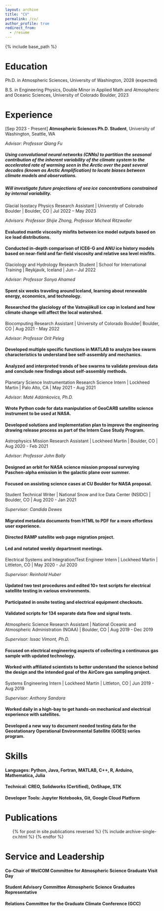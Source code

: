 ```yaml
---
layout: archive
title: "CV"
permalink: /cv/
author_profile: true
redirect_from:
  - /resume
---
```


{% include base_path %}

Education
======
Ph.D. in Atmospheric Sciences, University of Washington, 2028 (expected)

B.S. in Engineering Physics, Double Minor in Applied Math and Atmospheric and Oceanic Sciences, University of Colorado Boulder, 2023

Experience
======
[Sep 2023 - Present] **Atmospheric Sciences Ph.D. Student**, University of Washington, Seattle, WA 

_Advisor: Professor Qiang Fu_
##### Using convolutional neural networks (CNNs) to partition the seasonal contribution of the inherent variability of the climate system to the accelerated rate of warming seen in the Arctic over the past several decades (known as Arctic Amplification) to locate biases between climate models and observations.
##### Will investigate future projections of sea ice concentrations constrained by internal variability.

Glacial Isostacy Physics Research Assistant | Universtiy of Colorado Boulder | Boulder, CO | Jul 2022 – May 2023

_Advisors: Professor Shijie Zhong, Professor Micheal Ritzwoller_
####   Evaluated mantle viscosity misfits between ice model outputs based on ice load distributions.
####   Conducted in-depth comparison of ICE6-G and ANU ice history models based on near-field and far-field viscosity and relative sea level misfits.

Glaciology and Hydrology Research Student | School for International Training | Reykjavík, Iceland | Jun – Jul 2022

_Advisor: Professor Sonya Ahamed_
####   Spent six weeks traveling around Iceland, learning about renewable energy, economics, and technology.
####   Researched the glaciology of the Vatnajökull ice cap in Iceland and how climate change will affect the local watershed.
 
Biocomputing Research Assistant | University of Colorado Boulder| Boulder, CO | Aug 2021 - May 2022

_Advisor: Professor Orit Peleg_
####   Developed multiple specific functions in MATLAB to analyze bee swarm characteristics to understand bee self-assembly and mechanics.
####   Analyzed and interpreted trends of bee swarms to validate previous data and conclude new findings about self-assembly methods.

Planetary Science Instrumentation Research Science Intern | Lockheed Martin | Palo Alto, CA | May 2021 - Aug 2021

_Advisor: Maté Adámkovics, Ph.D._
####   Wrote Python code for data manipulation of GeoCARB satellite science instrument to be used at NASA.
####   Developed solutions and implementation plan to improve the engineering drawing release process as part of the Intern Case Study Program.

Astrophysics Mission Research Assistant | Lockheed Martin | Boulder, CO | Aug 2020 - Feb 2021

_Advisor: Professor John Bally_
####   Designed an orbit for NASA science mission proposal surveying Paschen-alpha emission in the galactic plane over summer.
####   Focused on assisting science cases at CU Boulder for NASA proposal.

Student Technical Writer | National Snow and Ice Data Center (NSIDC) | Boulder, CO | Aug 2020 - Jan 2021

_Supervisor: Candida Dewes_
####   Migrated metadata documents from HTML to PDF for a more effortless user experience.
####   Directed RAMP satellite web page migration project.
####   Led and notated weekly department meetings.

Electrical Systems and Integration/Test Engineer Intern | Lockheed Martin | Littleton, CO | May 2020 - Jul 2020

_Supervisor: Reinhold Huber_
####   Updated two test procedures and edited 10+ test scripts for electrical satellite testing in various environments.
####   Participated in onsite testing and electrical equipment checkouts.
####   Validated scripts for 134 separate data flow and signal tests.

Atmospheric Science Research Assistant | National Oceanic and Atmospheric Administration (NOAA) | Boulder, CO | Aug 2019 - Dec 2019

_Supervisor: Issac Vimont, Ph.D._
####   Focused on electrical engineering aspects of collecting a continuous gas sample with updated technology.
####   Worked with affiliated scientists to better understand the science behind the design and the intended goal of the AirCore gas sampling project.

Systems Engineering Intern | Lockheed Martin | Littleton, CO | Jun 2019 - Aug 2019

_Supervisor: Anthony Sandora_
####   Worked daily in a high-bay to get hands-on mechanical and electrical experience with satellites.
####   Developed a new way to document needed testing data for the Geostationary Operational Environmental Satellite (GOES) series program.
  
Skills
======
####   Languages: Python, Java, Fortran, MATLAB, C++, R, Arduino, Mathematica, Julia
####   Technical: CREO, Solidworks (Certified), OnShape, STK
####   Developer Tools: Jupyter Notebooks, Git, Google Cloud Platform

Publications
======
  <ul>{% for post in site.publications reversed %}
    {% include archive-single-cv.html %}
  {% endfor %}</ul>
  
Service and Leadership
======
####   Co-Chair of WelCOM Committee for Atmospheric Science Graduate Visit Day
####   Student Advisory Committee Atmospheric Science Graduates Representative
####   Relations Committee for the Graduate Climate Conference (GCC)
